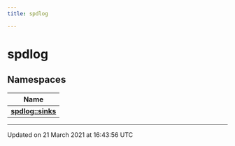 ```yaml
---
title: spdlog

---
```


# spdlog

## Namespaces

| Name           |
| -------------- |
| **[spdlog::sinks](/engine/Namespaces/namespacespdlog_1_1sinks/)**  |






-------------------------------

Updated on 21 March 2021 at 16:43:56 UTC